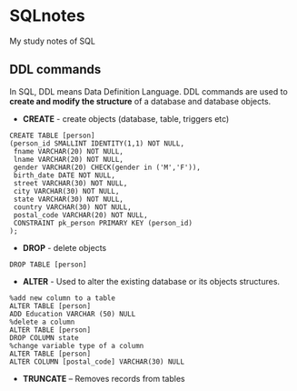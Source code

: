# SQLnotes
My study notes of SQL
## DDL commands
In SQL, DDL means Data Definition Language. DDL commands are used to **create and modify the structure** of a database and database objects.
- **CREATE** - create objects (database, table, triggers etc)
```
CREATE TABLE [person]
(person_id SMALLINT IDENTITY(1,1) NOT NULL,
 fname VARCHAR(20) NOT NULL,
 lname VARCHAR(20) NOT NULL,
 gender VARCHAR(20) CHECK(gender in ('M','F')),
 birth_date DATE NOT NULL,
 street VARCHAR(30) NOT NULL,
 city VARCHAR(30) NOT NULL,
 state VARCHAR(30) NOT NULL,
 country VARCHAR(30) NOT NULL,
 postal_code VARCHAR(20) NOT NULL,
 CONSTRAINT pk_person PRIMARY KEY (person_id)
); 
```
- **DROP** - delete objects
```
DROP TABLE [person]
```
- **ALTER** - Used to alter the existing database or its objects structures.
```
%add new column to a table
ALTER TABLE [person]
ADD Education VARCHAR (50) NULL
%delete a column
ALTER TABLE [person]
DROP COLUMN state
%change variable type of a column
ALTER TABLE [person]
ALTER COLUMN [postal_code] VARCHAR(30) NULL
```
- **TRUNCATE** – Removes records from tables
